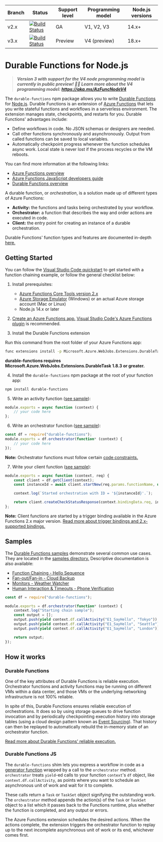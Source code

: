 | Branch | Status                                                                                                                                                                                                                                    | Support level | Programming model | Node.js versions |
| ------ | ----------------------------------------------------------------------------------------------------------------------------------------------------------------------------------------------------------------------------------------- | ------------- | ----------------- | ---------------- |
| v2.x   | [![Build Status](https://azfunc.visualstudio.com/Azure%20Functions/_apis/build/status/Azure.azure-functions-durable-js?branchName=v2.x)](https://azfunc.visualstudio.com/Azure%20Functions/_build/latest?definitionId=13&branchName=v2.x) | GA            | V1, V2, V3        | 14.x+            |
| v3.x   | [![Build Status](https://azfunc.visualstudio.com/Azure%20Functions/_apis/build/status/Azure.azure-functions-durable-js?branchName=v3.x)](https://azfunc.visualstudio.com/Azure%20Functions/_build/latest?definitionId=13&branchName=v3.x) | Preview       | V4 (preview)      | 18.x+            |

# Durable Functions for Node.js

> _**Version 3 with support for the V4 node programming model is currently in public preview! 🎉✨ Learn more about the V4 programming model: <https://aka.ms/AzFuncNodeV4>**_

The `durable-functions` npm package allows you to write [Durable Functions](https://docs.microsoft.com/en-us/azure/azure-functions/durable/durable-functions-overview) for [Node.js](https://docs.microsoft.com/en-us/azure/azure-functions/functions-reference-node). Durable Functions is an extension of [Azure Functions](https://docs.microsoft.com/en-us/azure/azure-functions/functions-overview) that lets you write stateful functions and workflows in a serverless environment. The extension manages state, checkpoints, and restarts for you. Durable Functions' advantages include:

-   Define workflows in code. No JSON schemas or designers are needed.
-   Call other functions synchronously and asynchronously. Output from called functions can be saved to local variables.
-   Automatically checkpoint progress whenever the function schedules async work. Local state is never lost if the process recycles or the VM reboots.

You can find more information at the following links:

-   [Azure Functions overview](https://docs.microsoft.com/en-us/azure/azure-functions/functions-overview)
-   [Azure Functions JavaScript developers guide](https://docs.microsoft.com/en-us/azure/azure-functions/functions-reference-node)
-   [Durable Functions overview](https://docs.microsoft.com/en-us/azure/azure-functions/durable/durable-functions-overview)

A durable function, or _orchestration_, is a solution made up of different types of Azure Functions:

-   **Activity:** the functions and tasks being orchestrated by your workflow.
-   **Orchestrator:** a function that describes the way and order actions are executed in code.
-   **Client:** the entry point for creating an instance of a durable orchestration.

Durable Functions' function types and features are documented in-depth [here.](https://docs.microsoft.com/en-us/azure/azure-functions/durable/durable-functions-types-features-overview)

## Getting Started

You can follow the [Visual Studio Code quickstart](https://docs.microsoft.com/en-us/azure/azure-functions/durable/quickstart-js-vscode) to get started with a function chaining example, or follow the general checklist below:

1. Install prerequisites:

    - [Azure Functions Core Tools version 2.x](https://docs.microsoft.com/en-us/azure/azure-functions/functions-run-local#install-the-azure-functions-core-tools)
    - [Azure Storage Emulator](https://docs.microsoft.com/en-us/azure/storage/common/storage-use-emulator) (Windows) or an actual Azure storage account (Mac or Linux)
    - Node.js 14.x or later

2. [Create an Azure Functions app.](https://docs.microsoft.com/en-us/azure/azure-functions/functions-create-first-function-vs-code) [Visual Studio Code's Azure Functions plugin](https://code.visualstudio.com/tutorials/functions-extension/getting-started) is recommended.

3. Install the Durable Functions extension

Run this command from the root folder of your Azure Functions app:

```bash
func extensions install -p Microsoft.Azure.WebJobs.Extensions.DurableTask -v 1.8.3
```

**durable-functions requires Microsoft.Azure.WebJobs.Extensions.DurableTask 1.8.3 or greater.**

4. Install the `durable-functions` npm package at the root of your function app:

```bash
npm install durable-functions
```

5. Write an activity function ([see sample](./samples/E1_SayHello)):

```javascript
module.exports = async function (context) {
    // your code here
};
```

6. Write an orchestrator function ([see sample](./samples/E1_HelloSequence)):

```javascript
const df = require("durable-functions");
module.exports = df.orchestrator(function* (context) {
    // your code here
});
```

**Note:** Orchestrator functions must follow certain [code constraints.](https://docs.microsoft.com/en-us/azure/azure-functions/durable-functions-checkpointing-and-replay#orchestrator-code-constraints)

7. Write your client function ([see sample](./samples/HttpStart/)):

```javascript
module.exports = async function (context, req) {
    const client = df.getClient(context);
    const instanceId = await client.startNew(req.params.functionName, undefined, req.body);

    context.log(`Started orchestration with ID = '${instanceId}'.`);

    return client.createCheckStatusResponse(context.bindingData.req, instanceId);
};
```

**Note:** Client functions are started by a trigger binding available in the Azure Functions 2.x major version. [Read more about trigger bindings and 2.x-supported bindings.](https://docs.microsoft.com/en-us/azure/azure-functions/functions-triggers-bindings#overview)

## Samples

The [Durable Functions samples](https://docs.microsoft.com/en-us/azure/azure-functions/durable-functions-install) demonstrate several common use cases. They are located in the [samples directory.](./samples/) Descriptive documentation is also available:

-   [Function Chaining - Hello Sequence](https://docs.microsoft.com/en-us/azure/azure-functions/durable-functions-sequence)
-   [Fan-out/Fan-in - Cloud Backup](https://docs.microsoft.com/en-us/azure/azure-functions/durable-functions-cloud-backup)
-   [Monitors - Weather Watcher](https://docs.microsoft.com/en-us/azure/azure-functions/durable-functions-monitor)
-   [Human Interaction & Timeouts - Phone Verification](https://docs.microsoft.com/en-us/azure/azure-functions/durable-functions-phone-verification)

```javascript
const df = require("durable-functions");

module.exports = df.orchestrator(function* (context) {
    context.log("Starting chain sample");
    const output = [];
    output.push(yield context.df.callActivity("E1_SayHello", "Tokyo"));
    output.push(yield context.df.callActivity("E1_SayHello", "Seattle"));
    output.push(yield context.df.callActivity("E1_SayHello", "London"));

    return output;
});
```

## How it works

### Durable Functions

One of the key attributes of Durable Functions is reliable execution. Orchestrator functions and activity functions may be running on different VMs within a data center, and those VMs or the underlying networking infrastructure is not 100% reliable.

In spite of this, Durable Functions ensures reliable execution of orchestrations. It does so by using storage queues to drive function invocation and by periodically checkpointing execution history into storage tables (using a cloud design pattern known as [Event Sourcing](https://docs.microsoft.com/azure/architecture/patterns/event-sourcing)). That history can then be replayed to automatically rebuild the in-memory state of an orchestrator function.

[Read more about Durable Functions' reliable execution.](https://docs.microsoft.com/en-us/azure/azure-functions/durable/durable-functions-checkpointing-and-replay)

### Durable Functions JS

The `durable-functions` shim lets you express a workflow in code as a [generator function](https://developer.mozilla.org/en-US/docs/Web/JavaScript/Guide/Iterators_and_Generators) wrapped by a call to the `orchestrator` method. `orchestrator` treats `yield`-ed calls to your function `context`'s `df` object, like `context.df.callActivity`, as points where you want to schedule an asynchronous unit of work and wait for it to complete.

These calls return a `Task` or `TaskSet` object signifying the outstanding work. The `orchestrator` method appends the action(s) of the `Task` or `TaskSet` object to a list which it passes back to the Functions runtime, plus whether the function is completed, and any output or errors.

The Azure Functions extension schedules the desired actions. When the actions complete, the extension triggers the orchestrator function to replay up to the next incomplete asynchronous unit of work or its end, whichever comes first.
